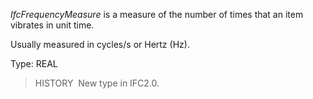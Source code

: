 _IfcFrequencyMeasure_ is a measure of the number of times that an item vibrates in unit time.

Usually measured in cycles/s or Hertz (Hz).

Type: REAL

> HISTORY&nbsp; New type in IFC2.0.
